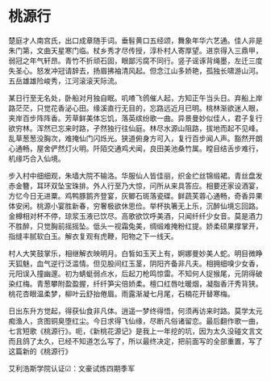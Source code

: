 # 桃源行

楚庭才人南宫氏，出口成章随手词。垂髫黄口五经颂，舞象年华六艺通。佳人非是朱门第，文曲天星寒门临。杖乡秀才尽传授，淳朴村人寄厚望。进京得入三鼎甲，弱冠之年气轩昂。青竹不折顽石固，眼鄙污腐不同行。竖子谣诼背绳墨，左迁三度失圣心。怒发冲冠请辞去，扬眉拂袖清风起。但念江山多娇艳，孤独长啸游山河。五岳雄雄险峻秀，江河滚滚天际流。

某日行至无名处，卧船对月独自眠。叽喳飞鸧催人起，方知正午当头日。弃船上岸路茫茫，只觉花香泌心田。缘溪直行无目的，忘路远近月已明。桃林渐欲迷人眼，夹岸百步阵阵香。芳草鲜美体忘饥，落英缤纷歌一曲。异景曼妙似佳人，君子复行欲穷林。浑然已忘来时路，孑然独行往仙庭。林尽水源山阻路，拔地而起不见峰。乱草葱葱没胸次，难掩仙门闪烁光。狭道俯身方可入，复行百步闻人声。豁然开朗心通畅，屋舍俨然灯火明。阡陌交通鸡犬闻，良田美池桑竹属。瞠目结舌步难行，机缘巧合入仙境。

步入村中细细观，朱墙大院不输洛。华服仙人皆佳丽，织金纻丝锦缎裙。青丝盘发赤金簪，耳环双坠宝珠排。外人行至乃大惊，问所从来具答应。相要还家设酒宴，方忆今日无进粟。鸡鸭豚鹅齐登宴，灰鲫石斑落瓷碟。鲜蔬芙蓉心通畅，奇香异果体安闲。桃源小宴胜新春，穷奢极欲休思俭。举杯执箸无上乐，沉醉仙境忘回路。金樽相对杯不停，琼浆玉液已饮尽。高歌欲饮呼美酒，只闻纤纤少女音。莫是酒力不胜醉，只觉胸前摇摇坠。低头一视霜兔美，绸缎难掩粉红提。娇柔硕果撑掌开，指缝丰腻软白玉。解衣复观有虎鞭，阳物之下一线天。

村人大笑鼓掌乐，相继解衣映明月。白皙如玉天上有，婀娜曼妙美人蛇。明目微睁天狐魅，血气逆行泛滥情。但见股间红玉茎，阴阳齐备非凡夫。相拥细嗅少女香，元阳误入撞幽邃。初为蜻蜓弱点水，后起刀枪鸣惊雷。不知何人捉猴尾，元阴得破染红梅。青葱攀附盈盈握，纤纤笋尖倍娇柔。檀口红唇吐暖烟，凝脂香汗秀背狭。桃花杏眼温柔梦，柳叶云舒抬倦眉。雨露渐凝七月尾，石楠花开替寒梅。

日出东升方觉起，得获仙食非凡体。逍遥一梦终得悟，何须再访来时路。莫学太元痴渔人，贪图铜臭堕红尘。今日求得飞仙缘，尽断凡俗诸留恋。最后翻作歌一曲，七言短歌《桃源行》。呃，《新桃花源记》是我上一年挖的坑，因为太久没碰文言文而且鸽了太久，已经不知道怎么写了，所以最终决定，把前面写的全部重置，写了这篇新的《桃源行》

艾利浩斯学院认证☑：文豪试炼四期季军